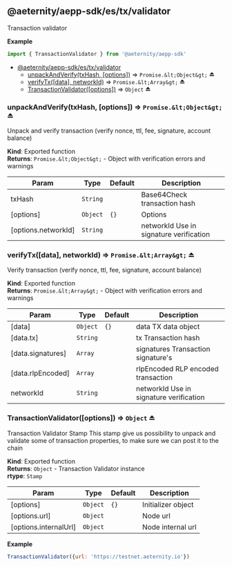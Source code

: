 <a id="module_@aeternity/aepp-sdk/es/tx/validator"></a>

## @aeternity/aepp-sdk/es/tx/validator
Transaction validator

**Example**  
```js
import { TransactionValidator } from '@aeternity/aepp-sdk'
```

* [@aeternity/aepp-sdk/es/tx/validator](#module_@aeternity/aepp-sdk/es/tx/validator)
    * [unpackAndVerify(txHash, [options])](#exp_module_@aeternity/aepp-sdk/es/tx/validator--unpackAndVerify) ⇒ `Promise.&lt;Object&gt;` ⏏
    * [verifyTx([data], networkId)](#exp_module_@aeternity/aepp-sdk/es/tx/validator--verifyTx) ⇒ `Promise.&lt;Array&gt;` ⏏
    * [TransactionValidator([options])](#exp_module_@aeternity/aepp-sdk/es/tx/validator--TransactionValidator) ⇒ `Object` ⏏

<a id="exp_module_@aeternity/aepp-sdk/es/tx/validator--unpackAndVerify"></a>

### unpackAndVerify(txHash, [options]) ⇒ `Promise.&lt;Object&gt;` ⏏
Unpack and verify transaction (verify nonce, ttl, fee, signature, account balance)

**Kind**: Exported function  
**Returns**: `Promise.&lt;Object&gt;` - Object with verification errors and warnings  

| Param | Type | Default | Description |
| --- | --- | --- | --- |
| txHash | `String` |  | Base64Check transaction hash |
| [options] | `Object` | <code>{}</code> | Options |
| [options.networkId] | `String` |  | networkId Use in signature verification |

<a id="exp_module_@aeternity/aepp-sdk/es/tx/validator--verifyTx"></a>

### verifyTx([data], networkId) ⇒ `Promise.&lt;Array&gt;` ⏏
Verify transaction (verify nonce, ttl, fee, signature, account balance)

**Kind**: Exported function  
**Returns**: `Promise.&lt;Array&gt;` - Object with verification errors and warnings  

| Param | Type | Default | Description |
| --- | --- | --- | --- |
| [data] | `Object` | <code>{}</code> | data TX data object |
| [data.tx] | `String` |  | tx Transaction hash |
| [data.signatures] | `Array` |  | signatures Transaction signature's |
| [data.rlpEncoded] | `Array` |  | rlpEncoded RLP encoded transaction |
| networkId | `String` |  | networkId Use in signature verification |

<a id="exp_module_@aeternity/aepp-sdk/es/tx/validator--TransactionValidator"></a>

### TransactionValidator([options]) ⇒ `Object` ⏏
Transaction Validator Stamp
This stamp give us possibility to unpack and validate some of transaction properties,
to make sure we can post it to the chain

**Kind**: Exported function  
**Returns**: `Object` - Transaction Validator instance  
**rtype**: `Stamp`

| Param | Type | Default | Description |
| --- | --- | --- | --- |
| [options] | `Object` | <code>{}</code> | Initializer object |
| [options.url] | `Object` |  | Node url |
| [options.internalUrl] | `Object` |  | Node internal url |

**Example**  
```js
TransactionValidator({url: 'https://testnet.aeternity.io'})
```
